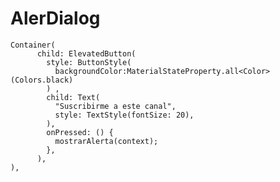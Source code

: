# AlerDialog

    Container(
          child: ElevatedButton(
            style: ButtonStyle(
              backgroundColor:MaterialStateProperty.all<Color>(Colors.black)
            ) ,
            child: Text(
              "Suscribirme a este canal",
              style: TextStyle(fontSize: 20),
            ),
            onPressed: () {
              mostrarAlerta(context);
            },
          ),
    ),
